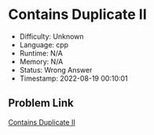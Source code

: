 # Contains Duplicate II

- Difficulty: Unknown
- Language: cpp
- Runtime: N/A
- Memory: N/A
- Status: Wrong Answer
- Timestamp: 2022-08-19 00:10:01

## Problem Link
[Contains Duplicate II](https://leetcode.com/problems/contains-duplicate-ii)

